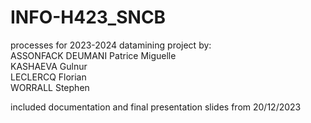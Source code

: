# INFO-H423_SNCB

processes for 2023-2024 datamining project by:  
ASSONFACK DEUMANI Patrice Miguelle  
KASHAEVA Gulnur    
LECLERCQ Florian     
WORRALL Stephen     
  
  
  
included documentation and final presentation slides from 20/12/2023
